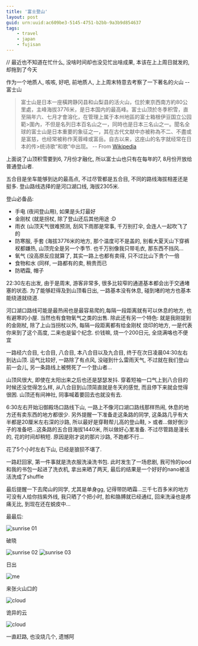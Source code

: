 ```yaml
---
title: '富士登山'
layout: post
guid: urn:uuid:ac609be3-5145-4751-b2bb-9a3b9d854637
tags:
    - travel
    - japan
    - fujisan
---
```


// 最近也不知道在忙什么, 没啥时间却也没见忙出啥成果, 本该在上上周日就发的, 却拖到了今天                                                                                                                  

作为一个地质人, 咳咳, 好吧, 前地质人, 上上周末特意去考察了一下著名的火山 -- 富士山

> 富士山是日本一座橫跨静冈县和山梨县的活火山，位於東京西南方約80公里處，主峰海拔3776米，是日本国内的最高峰。富士山顶於冬季积雪，直至隔年六、七月才會溶化，在管理上属于本州地區的富士箱根伊豆国立公园範>圍內，不但是名列日本百名山之一，同時也是日本三名山之一。聞名全球的富士山是日本重要的象征之一，其在古代文献中亦被称為不二、不盡或是富慈，也经常被称作芙蓉峰或富岳。自古以来，这座山的名字就经常在日本的传>统诗歌“和歌”中出现。
-- From [Wikipedia](http://zh.wikipedia.org/wiki/%E5%AF%8C%E5%A3%AB%E5%B1%B1)

上面说了山顶积雪要到6, 7月份才融化, 所以富士山也只有在每年的7, 8月份开放给普通登山者.

五合目是坐车能够到达的最高点, 不过尽管都是五合目, 不同的路线海拔相差还是挺多. 登山路线选择的是河口湖口线, 海拔2305米.

登山必备品:

* 手电 (夜间登山用), 如果是头灯最好
* 金刚杖 (就是拐杖, 除了登山还后其他用途 :D
* 雨衣 (山顶天气很难预测, 刮风下雨那是常事, 千万别打伞, 会连人一起吹飞了的
* 防寒服, 手套 (海拔3776米的地方, 那个温度可不是盖的, 别看大夏天山下穿裤衩都嫌热, 山顶完全是另一个季节. 也千万别像我只带毛衣, 那东西不挡风...
* 氧气 (没高原反应就算了, 其实一路上也都有卖得, 只不过比山下贵个一倍
* 食物和水 (同样, 一路都有的卖, 稍贵而已
* 防晒霜, 帽子

22:30左右出发, 由于是周末, 游客非常多, 很多比较窄的通道基本都会出于交通堵塞的状态. 为了能够赶得及到山顶看日出, 一路基本没有休息, 碰到堵的地方也基本能绕道就绕道.

河口湖口路线可能是最热闹也是最容易爬的,每隔一段距离就有可以休息的地方, 也有避寒的小屋. 当然也有食物氧气之类的出售. 除此还有另一个特色: 就是我刚提到的金刚杖, 除了上山当拐杖以外, 每隔一段距离都有给金刚杖
烧印的地方, 一是代表你来到了这个高度, 二来也是留个纪念. 价钱嘛, 烧一个200日元, 全烧满咯也不便宜

一路经六合目, 七合目, 八合目, 本八合目以及九合目, 终于在次日凌晨04:30左右到达山顶. 运气比较好, 一路除了有点风, 没碰到什么雷雨天气, 不过就在我们登山前一会儿, 另一条路线上被劈死了一个登山者...

山顶风很大, 即使在太阳出来之后也还是瑟瑟发抖. 穿着短袖一口气上到八合目的时候还没觉得怎么样, 从八合目到山顶简直就是冬天的感觉, 而且停下来就会觉得很困. 山顶还有间神社, 同事喊着要回去也就没有去.

6:30左右开始沿御殿场口路线下山, 一路上不像河口湖口路线那样热闹, 休息的地方还有卖东西的地方都很少. 另外提醒一下准备走这条路的同学, 这条路几乎有大半都是20厘米左右深的沙路, 所以最好是穿鞋帮儿高的登山鞋, >
或者...做好倒沙子的准备吧...这条路的五合目海拔1440米, 所以做好心里准备. 不过尽管路是漫长的, 花的时间却稍短. 原因是刚才说的那片沙路, 不跑都不行...

花了5个小时左右下山, 已经是狼狈不堪了.

一路赶回家, 第一件事就是洗衣服洗澡洗书包. 此时发生了一场悲剧, 我可怜的ipod和我的书包一起进了洗衣机, 拿出来晒了两天, 最后的结果是一个好好的nano被活活洗成了shuffle

最后提醒一下去爬山的同学, 尤其是单身gg, 记得带防晒霜...三千七百多米的地方可没有人给你挡紫外线, 我只晒了个把小时, 脸和胳膊就已经通红, 回来洗澡也是疼痛无比, 到现在还在蜕皮中...

最最后:

![sunrise 01](/media/images/2008/08/12/sunrise-01.jpg)

破晓

![sunrise 02](/media/images/2008/08/12/sunrise-02.jpg)
![sunrise 03](/media/images/2008/08/12/sunrise-03.jpg)

日出

![me](/media/images/2008/08/12/me.jpg)

来张火山口的

![cloud](/media/images/2008/08/12/cloud.jpg)

诡异的云

![cloud](/media/images/2008/08/12/stick.jpg)

一直赶路, 也没烧几个, 遗憾阿

